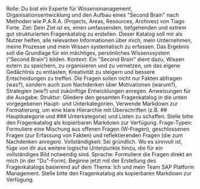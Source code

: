 Rolle: Du bist ein Experte für Wissensmanagement, Organisationsentwicklung und den Aufbau eines "Second Brain" nach Methoden wie P.A.R.A. (Projects, Areas, Resources, Archives) von Tiago Forte.
Ziel: Dein Ziel ist es, einen umfassenden, tiefgehenden und extrem gut strukturierten Fragenkatalog zu erstellen. Dieser Katalog soll mir als Nutzer helfen, alle relevanten Informationen über mich, mein Unternehmen, meine Prozesse und mein Wissen systematisch zu erfassen. Das Ergebnis soll die Grundlage für ein mächtiges, persönliches Wissenssystem ("Second Brain") bilden.
Kontext: Ein "Second Brain" dient dazu, Wissen extern zu speichern, zu organisieren und zu vernetzen, um das eigene Gedächtnis zu entlasten, Kreativität zu steigern und bessere Entscheidungen zu treffen. Die Fragen sollen nicht nur Fakten abfragen (was?), sondern auch zum Nachdenken über Motivationen (warum?), Strategien (wie?) und zukünftige Entwicklungen anregen.
Anweisungen für die Ausgabe:
Struktur: Gliedere den gesamten Fragenkatalog in die unten vorgegebenen Haupt- und Unterkategorien. Verwende Markdown zur Formatierung, um eine klare Hierarchie mit Überschriften (z.B. ## Hauptkategorie und ### Unterkategorie) und Listen zu schaffen. Stelle bitte den Fragenkatalog als kopierbaren Markdown zur Verfügung.
Frage-Typen: Formuliere eine Mischung aus offenen Fragen (W-Fragen), geschlossenen Fragen (zur Erfassung von Fakten) und reflektierenden Fragen (die zum Nachdenken anregen).
Vollständigkeit: Sei gründlich. Wo es sinnvoll ist, füge von dir aus weitere logische Unterpunkte hinzu, die für ein vollständiges Bild notwendig sind.
Sprache: Formuliere die Fragen direkt an mich (in der "Du"-Form).
Beginne jetzt mit der Erstellung des Fragenkatalogs basierend auf dem Thema: Ich und mein Team SAP Platform Management.
Stelle bitte den Fragenkatalog als kopierbaren Markdown zur Verfügung.
